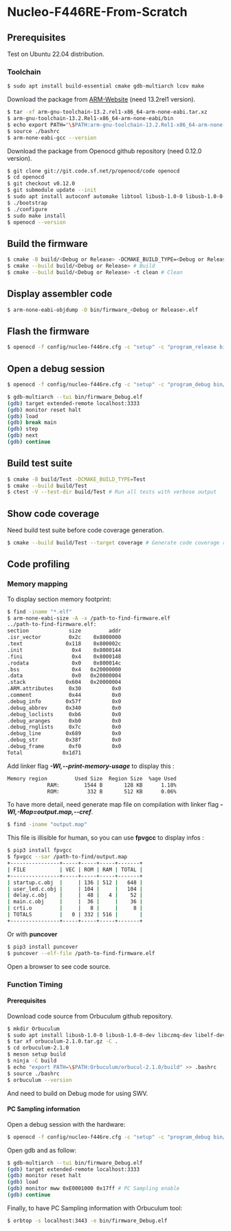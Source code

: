 # Nucleo-F446RE-From-Scratch
## Prerequisites
Test on Ubuntu 22.04 distribution.
### Toolchain
```bash
$ sudo apt install build-essential cmake gdb-multiarch lcov make
```
Download the package from [ARM-Website](https://developer.arm.com/downloads/-/arm-gnu-toolchain-downloads) (need 13.2rel1 version).
```bash
$ tar -xf arm-gnu-toolchain-13.2.rel1-x86_64-arm-none-eabi.tar.xz
$ arm-gnu-toolchain-13.2.Rel1-x86_64-arm-none-eabi/bin
$ echo export PATH="\$PATH:arm-gnu-toolchain-13.2.Rel1-x86_64-arm-none-eabi/bin" >> .bashrc
$ source ./bashrc
$ arm-none-eabi-gcc --version
```
Download the package from Openocd github repository (need 0.12.0 version).
```bash
$ git clone git://git.code.sf.net/p/openocd/code openocd
$ cd openocd
$ git checkout v0.12.0
$ git submodule update --init
$ sudo apt install autoconf automake libtool libusb-1.0-0 libusb-1.0-0-dev make pkg-config texinfo
$ ./bootstrap
$ ./configure
$ sudo make install
$ openocd --version
```
## Build the firmware
```bash
$ cmake -B build/<Debug or Release> -DCMAKE_BUILD_TYPE=<Debug or Release> # Create workspace
$ cmake --build build/<Debug or Release> # Build
$ cmake --build build/<Debug or Release> -t clean # Clean
```
## Display assembler code
```bash
$ arm-none-eabi-objdump -D bin/firmware_<Debug or Release>.elf
```
## Flash the firmware
```bash
$ openocd -f config/nucleo-f446re.cfg -c "setup" -c "program_release bin/firmware_<Debug or release>.elf"
```
## Open a debug session
```bash
$ openocd -f config/nucleo-f446re.cfg -c "setup" -c "program_debug bin/firmware_Debug.elf"
```
```bash
$ gdb-multiarch --tui bin/firmware_Debug.elf
(gdb) target extended-remote localhost:3333
(gdb) monitor reset halt
(gdb) load
(gdb) break main
(gdb) step
(gdb) next
(gdb) continue
```
## Build test suite
```bash
$ cmake -B build/Test -DCMAKE_BUILD_TYPE=Test
$ cmake --build build/Test
$ ctest -V --test-dir build/Test # Run all tests with verbose output
```
## Show code coverage
Need build test suite before code coverage generation.
```bash
$ cmake --build build/Test --target coverage # Generate code coverage report
```

## Code profiling
### Memory mapping
To display section memory footprint:
```bash
$ find -iname "*.elf"
$ arm-none-eabi-size -A -x /path-to-find-firmware.elf
../path-to-find-firmware.elf:
section             size         addr
.isr_vector         0x2c    0x8000000
.text              0x118    0x800002c
.init                0x4    0x8000144
.fini                0x4    0x8000148
.rodata              0x0    0x800014c
.bss                 0x4   0x20000000
.data                0x0   0x20000004
.stack             0x604   0x20000004
.ARM.attributes     0x30          0x0
.comment            0x44          0x0
.debug_info        0x57f          0x0
.debug_abbrev      0x340          0x0
.debug_loclists     0xb6          0x0
.debug_aranges      0xb0          0x0
.debug_rnglists     0x7c          0x0
.debug_line        0x689          0x0
.debug_str         0x38f          0x0
.debug_frame        0xf0          0x0
Total             0x1d71
```
Add linker flag ***-Wl,--print-memory-usage*** to display this :
```bash
Memory region         Used Size  Region Size  %age Used
             RAM:        1544 B       128 KB      1.18%
             ROM:         332 B       512 KB      0.06%
```
To have more detail, need generate map file on compilation with linker flag ***-Wl,-Map=output.map,--cref***.
```bash
$ find -iname "output.map"
```
This file is illisible for human, so you can use **fpvgcc** to display infos :
```bash
$ pip3 install fpvgcc
$ fpvgcc --sar /path-to-find/output.map
+----------------+-----+-----+-----+-------+
| FILE           | VEC | ROM | RAM | TOTAL |
+----------------+-----+-----+-----+-------+
| startup.c.obj  |     | 136 | 512 |   648 |
| user_led.c.obj |     | 104 |     |   104 |
| delay.c.obj    |     |  48 |   4 |    52 |
| main.c.obj     |     |  36 |     |    36 |
| crti.o         |     |   8 |     |     8 |
| TOTALS         |   0 | 332 | 516 |       |
+----------------+-----+-----+-----+-------+
```
Or with **puncover**
```bash
$ pip3 install puncover
$ puncover --elf-file /path-to-find-firmware.elf
```
Open a browser to see code source.

### Function Timing
#### Prerequisites
Download code source from Orbuculum github repository.
```bash
$ mkdir Orbuculum
$ sudo apt install libusb-1.0-0 libusb-1.0-0-dev libczmq-dev libelf-dev libcapstone-dev libsdl2-2.0-0 libsdl2-dev libncurses-dev meson ncurses-base ninja-build pkg-config
$ tar xf orbuculum-2.1.0.tar.gz -C .
$ cd orbuculum-2.1.0
$ meson setup build
$ ninja -C build
$ echo "export PATH=\$PATH:Orbuculum/orbucul-2.1.0/build" >> .bashrc
$ source ./bashrc
$ orbuculum --version
```
And need to build on Debug mode for using SWV.
#### PC Sampling information
Open a debug session with the hardware:
```bash
$ openocd -f config/nucleo-f446re.cfg -c "setup" -c "program_debug bin/firmware_Debug.elf"
```
Open gdb and as follow:
```bash
$ gdb-multiarch --tui bin/firmware_Debug.elf
(gdb) target extended-remote localhost:3333
(gdb) monitor reset halt
(gdb) load
(gdb) monitor mww 0xE0001000 0x17ff # PC Sampling enable
(gdb) continue
```
Finally, to have PC Sampling information with Orbuculum tool:
```bash
$ orbtop -s localhost:3443 -e bin/firmware_Debug.elf
```